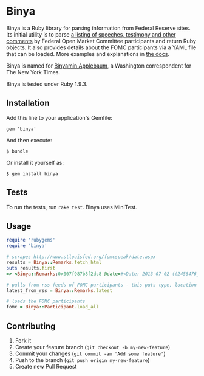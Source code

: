 # Binya

Binya is a Ruby library for parsing information from Federal Reserve sites. Its initial utility is to parse [a listing of speeches, testimony and other comments](http://www.stlouisfed.org/fomcspeak/date.aspx) by Federal Open Market Committee participants and return Ruby objects. It also provides details about the FOMC participants via a YAML file that can be loaded. More examples and explanations in [the docs](http://dwillis.github.io/binya).

Binya is named for [Binyamin Applebaum](http://topics.nytimes.com/top/reference/timestopics/people/a/binyamin_appelbaum/index.html), a Washington correspondent for The New York Times.

Binya is tested under Ruby 1.9.3.

## Installation

Add this line to your application's Gemfile:

    gem 'binya'

And then execute:

    $ bundle

Or install it yourself as:

    $ gem install binya

## Tests

To run the tests, run `rake test`. Binya uses MiniTest.

## Usage

```ruby
require 'rubygems'
require 'binya'

# scrapes http://www.stlouisfed.org/fomcspeak/date.aspx
results = Binya::Remarks.fetch_html
puts results.first
=> <Binya::Remarks:0x007f987b8f2dc8 @date=#<Date: 2013-07-02 ((2456476j,0s,0n),+0s,2299161j)>, @time=2013-07-02 17:45:00 -0400, @participant="Jerome H. Powell", @participant_id=22, @type="Speech", @location="The University Club, New York, N.Y.", @title="International Financial Regulatory Reform ", @url="http://www.federalreserve.gov/newsevents/speech/powell20130702a.htm">

# pulls from rss feeds of FOMC participants - this puts type, location and title into a single field
latest_from_rss = Binya::Remarks.latest

# loads the FOMC participants
fomc = Binya::Participant.load_all
```

## Contributing

1. Fork it
2. Create your feature branch (`git checkout -b my-new-feature`)
3. Commit your changes (`git commit -am 'Add some feature'`)
4. Push to the branch (`git push origin my-new-feature`)
5. Create new Pull Request
